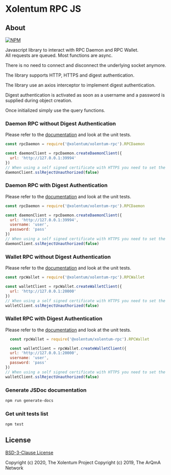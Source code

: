 # Xolentum RPC JS

## About 

[![NPM](https://nodei.co/npm/@xolentum/xolentum-rpc.png)](https://nodei.co/npm/@xolentum/xolentum-rpc-js/)

Javascript library to interact with RPC Daemon and RPC Wallet.\
All requests are queued. Most functions are async.

There is no need to connect and disconnect the underlying socket anymore.

The library supports HTTP, HTTPS and digest authentication.

The library use an axios interceptor to implement digest authentication.

Digest authentication is activated as soon as a username and a password is supplied during object creation.

Once initialized simply use the query functions.


### Daemon RPC without Digest Authentication

Please refer to the [documentation](https://xolentum.github.io/xolentum-rpc-js/module-RPCDaemon.html) and look at the unit tests.
```javascript
const rpcDaemon = require('@xolentum/xolentum-rpc').RPCDaemon

const daemonClient = rpcDaemon.createDaemonClient({
  url: 'http://127.0.0.1:39994'
})
// When using a self signed certificate with HTTPS you need to set the function sslRejectUnauthorized to false.
daemonClient.sslRejectUnauthorized(false)
```


### Daemon RPC with Digest Authentication

Please refer to the [documentation](https://xolentum.github.io/xolentum-rpc-js/module-RPCDaemon.html) and look at the unit tests.
```javascript
const rpcDaemon = require('@xolentum/xolentum-rpc').RPCDaemon

const daemonClient = rpcDaemon.createDaemonClient({
  url: 'http://127.0.0.1:39994',
  username: 'user',
  password: 'pass'
})
// When using a self signed certificate with HTTPS you need to set the function sslRejectUnauthorized to false.
daemonClient.sslRejectUnauthorized(false)
```


### Wallet RPC without Digest Authentication

Please refer to the [documentation](https://xolentum.github.io/xolentum-rpc-js/module-RPCWallet.html) and look at the unit tests.
```javascript
const rpcWallet = require('@xolentum/xolentum-rpc').RPCWallet

const walletClient = rpcWallet.createWalletClient({
  url: 'http://127.0.0.1:20000'
})
// When using a self signed certificate with HTTPS you need to set the function sslRejectUnauthorized to false.
walletClient.sslRejectUnauthorized(false)
```


### Wallet RPC with Digest Authentication

Please refer to the [documentation](https://xolentum.github.io/xolentum-rpc-js/module-RPCWallet.html) and look at the unit tests.
```javascript
  const rpcWallet = require('@xolentum/xolentum-rpc').RPCWallet

  const walletClient = rpcWallet.createWalletClient({
  url: 'http://127.0.0.1:20000',
  username: 'user',
  password: 'pass'
})
// When using a self signed certificate with HTTPS you need to set the function sslRejectUnauthorized to false.
walletClient.sslRejectUnauthorized(false)
```

### Generate JSDoc documentation

```sh
npm run generate-docs
```

### Get unit tests list

```sh
npm test
```

## License

[BSD-3-Clause License](LICENSE)

Copyright (c) 2020, The Xolentum Project
Copyright (c) 2019, The ArQmA Network
